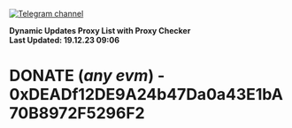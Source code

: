 [![Telegram channel](https://img.shields.io/endpoint?url=https://runkit.io/damiankrawczyk/telegram-badge/branches/master?url=https://t.me/n4z4v0d)](https://t.me/n4z4v0d) 

**Dynamic Updates Proxy List with Proxy Checker**  
**Last Updated: 19.12.23 09:06**

# DONATE (_any evm_) - 0xDEADf12DE9A24b47Da0a43E1bA70B8972F5296F2
